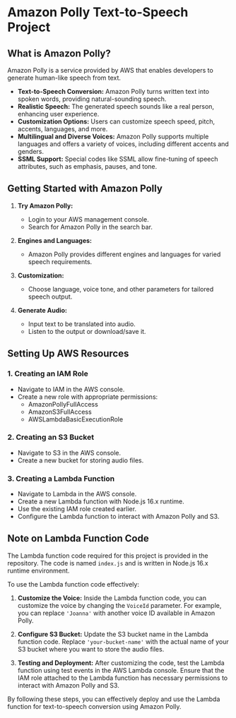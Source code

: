 # Amazon Polly Text-to-Speech Project

## What is Amazon Polly?

Amazon Polly is a service provided by AWS that enables developers to generate human-like speech from text.

- **Text-to-Speech Conversion:** Amazon Polly turns written text into spoken words, providing natural-sounding speech.
- **Realistic Speech:** The generated speech sounds like a real person, enhancing user experience.
- **Customization Options:** Users can customize speech speed, pitch, accents, languages, and more.
- **Multilingual and Diverse Voices:** Amazon Polly supports multiple languages and offers a variety of voices, including different accents and genders.
- **SSML Support:** Special codes like SSML allow fine-tuning of speech attributes, such as emphasis, pauses, and tone.

## Getting Started with Amazon Polly

1. **Try Amazon Polly:**
   - Login to your AWS management console.
   - Search for Amazon Polly in the search bar.

2. **Engines and Languages:**
   - Amazon Polly provides different engines and languages for varied speech requirements.

3. **Customization:**
   - Choose language, voice tone, and other parameters for tailored speech output.

4. **Generate Audio:**
   - Input text to be translated into audio.
   - Listen to the output or download/save it.

## Setting Up AWS Resources

### 1. Creating an IAM Role
   - Navigate to IAM in the AWS console.
   - Create a new role with appropriate permissions:
     - AmazonPollyFullAccess
     - AmazonS3FullAccess
     - AWSLambdaBasicExecutionRole

### 2. Creating an S3 Bucket
   - Navigate to S3 in the AWS console.
   - Create a new bucket for storing audio files.

### 3. Creating a Lambda Function
   - Navigate to Lambda in the AWS console.
   - Create a new Lambda function with Node.js 16.x runtime.
   - Use the existing IAM role created earlier.
   - Configure the Lambda function to interact with Amazon Polly and S3.

## Note on Lambda Function Code

The Lambda function code required for this project is provided in the repository. The code is named `index.js` and is written in Node.js 16.x runtime environment.

To use the Lambda function code effectively:

1. **Customize the Voice:** Inside the Lambda function code, you can customize the voice by changing the `VoiceId` parameter. For example, you can replace `'Joanna'` with another voice ID available in Amazon Polly.

2. **Configure S3 Bucket:** Update the S3 bucket name in the Lambda function code. Replace `'your-bucket-name'` with the actual name of your S3 bucket where you want to store the audio files.

3. **Testing and Deployment:** After customizing the code, test the Lambda function using test events in the AWS Lambda console. Ensure that the IAM role attached to the Lambda function has necessary permissions to interact with Amazon Polly and S3.

By following these steps, you can effectively deploy and use the Lambda function for text-to-speech conversion using Amazon Polly.

